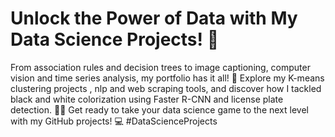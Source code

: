 # Unlock the Power of Data with My Data Science Projects! 🚀
From association rules and decision trees to image captioning, computer vision and time series analysis, my portfolio has it all! 🤖
Explore my K-means clustering projects , nlp and web scraping tools, and discover how I tackled black and white colorization using Faster R-CNN and license plate detection. 🕵️‍♀️
Get ready to take your data science game to the next level with my GitHub projects! 💻 #DataScienceProjects
